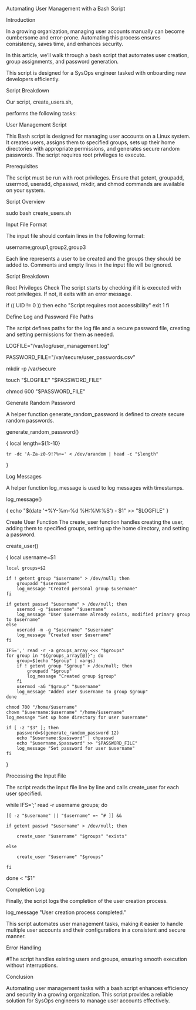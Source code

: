 Automating User Management with a Bash Script

Introduction


In a growing organization, managing user accounts manually can become cumbersome and error-prone. Automating this process ensures consistency, saves time, and enhances security.

 In this article, we’ll walk through a bash script that automates user creation, group assignments, and password generation. 
 
 This script is designed for a SysOps engineer tasked with onboarding new developers efficiently.

Script Breakdown

Our script, create_users.sh, 

performs the following tasks:

User Management Script

This Bash script is designed for managing user accounts on a Linux system. It creates users, assigns them to specified groups, sets up their home directories with appropriate permissions, and generates secure random passwords. The script requires root privileges to execute.

Prerequisites

The script must be run with root privileges.
Ensure that getent, groupadd, usermod, useradd, chpasswd, mkdir, and chmod commands are available on your system.

Script Overview

sudo bash create_users.sh <name-of-text-file>

Input File Format

The input file should contain lines in the following format:


username;group1,group2,group3

Each line represents a user to be created and the groups they should be added to. Comments and empty lines in the input file will be ignored.

Script Breakdown

Root Privileges Check
The script starts by checking if it is executed with root privileges. If not, it exits with an error message.

if (( UID != 0 ))
then
    echo "Script requires root accessibility"
    exit 1
fi

Define Log and Password File Paths

The script defines paths for the log file and a secure password file, creating and setting permissions for them as needed.

LOGFILE="/var/log/user_management.log"

PASSWORD_FILE="/var/secure/user_passwords.csv"

mkdir -p /var/secure

touch "$LOGFILE" "$PASSWORD_FILE"

chmod 600 "$PASSWORD_FILE"

Generate Random Password

A helper function generate_random_password is defined to create secure random passwords.

generate_random_password()

{
    local length=${1:-10}
    
    tr -dc 'A-Za-z0-9!?%+=' < /dev/urandom | head -c "$length"
    
}

Log Messages

A helper function log_message is used to log messages with timestamps.

log_message()

{
    echo "$(date '+%Y-%m-%d %H:%M:%S') - $1" >> "$LOGFILE"
}

Create User Function
The create_user function handles creating the user, adding them to specified groups, setting up the home directory, and setting a password.


create_user()

{
    local username=$1
    
    local groups=$2

    if ! getent group "$username" > /dev/null; then
        groupadd "$username"
        log_message "Created personal group $username"
    fi

    if getent passwd "$username" > /dev/null; then
        usermod -g "$username" "$username"
        log_message "User $username already exists, modified primary group to $username"
    else
        useradd -m -g "$username" "$username"
        log_message "Created user $username"
    fi

    IFS=',' read -r -a groups_array <<< "$groups"
    for group in "${groups_array[@]}"; do
        group=$(echo "$group" | xargs)
        if ! getent group "$group" > /dev/null; then
            groupadd "$group"
            log_message "Created group $group"
        fi
        usermod -aG "$group" "$username"
        log_message "Added user $username to group $group"
    done

    chmod 700 "/home/$username"
    chown "$username:$username" "/home/$username"
    log_message "Set up home directory for user $username"

    if [ -z "$3" ]; then
        password=$(generate_random_password 12)
        echo "$username:$password" | chpasswd
        echo "$username,$password" >> "$PASSWORD_FILE"
        log_message "Set password for user $username"
    fi
}

Processing the Input File

The script reads the input file line by line and calls create_user for each user specified.


while IFS=';' read -r username groups; do

    [[ -z "$username" || "$username" =~ ^# ]] && 
    
    if getent passwd "$username" > /dev/null; then
    
        create_user "$username" "$groups" "exists"
        
    else
    
        create_user "$username" "$groups"
        
    fi
    
done < "$1"

Completion Log

Finally, the script logs the completion of the user creation process.


log_message "User creation process completed."

This script automates user management tasks, making it easier to handle multiple user accounts and their configurations in a consistent and secure manner.

Error Handling

#The script handles existing users and groups, ensuring smooth execution without interruptions.

Conclusion

Automating user management tasks with a bash script enhances efficiency and security in a growing organization. This script provides a reliable solution for SysOps engineers to manage user accounts effectively.






